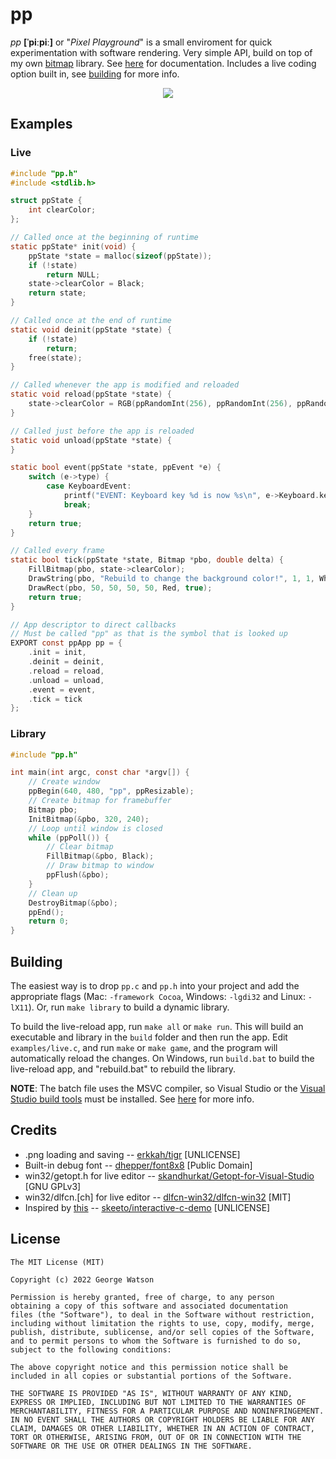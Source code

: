 # pp

_pp_ **[ˈpiːpiː]** or "_Pixel Playground_" is a small enviroment for quick experimentation with software rendering. Very simple API, build on top of my own [bitmap](https://github.com/takeiteasy/headers/blob/master/bitmap.h) library. See [here](https://takeiteasy.github.io/pp/) for documentation. Includes a live coding option built in, see [building](https://github.com/takeiteasy/pp#building) for more info.

<p align="center">
     <img src="https://github.com/takeiteasy/pp/blob/master/live.gif?raw=true">
</p>

## Examples

### Live

```c
#include "pp.h"
#include <stdlib.h>

struct ppState {
    int clearColor;
};

// Called once at the beginning of runtime
static ppState* init(void) {
    ppState *state = malloc(sizeof(ppState));
    if (!state)
        return NULL;
    state->clearColor = Black;
    return state;
}

// Called once at the end of runtime
static void deinit(ppState *state) {
    if (!state)
        return;
    free(state);
}

// Called whenever the app is modified and reloaded
static void reload(ppState *state) {
    state->clearColor = RGB(ppRandomInt(256), ppRandomInt(256), ppRandomInt(256));
}

// Called just before the app is reloaded
static void unload(ppState *state) {
}

static bool event(ppState *state, ppEvent *e) {
    switch (e->type) {
        case KeyboardEvent:
            printf("EVENT: Keyboard key %d is now %s\n", e->Keyboard.key, e->Keyboard.isdown ? "pressed" : "released");
            break;
    }
    return true;
}

// Called every frame
static bool tick(ppState *state, Bitmap *pbo, double delta) {
    FillBitmap(pbo, state->clearColor);
    DrawString(pbo, "Rebuild to change the background color!", 1, 1, White);
    DrawRect(pbo, 50, 50, 50, 50, Red, true);
    return true;
}

// App descriptor to direct callbacks
// Must be called "pp" as that is the symbol that is looked up
EXPORT const ppApp pp = {
    .init = init,
    .deinit = deinit,
    .reload = reload,
    .unload = unload,
    .event = event,
    .tick = tick
};

```

### Library

```c
#include "pp.h"

int main(int argc, const char *argv[]) {
    // Create window
    ppBegin(640, 480, "pp", ppResizable);
    // Create bitmap for framebuffer
    Bitmap pbo;
    InitBitmap(&pbo, 320, 240);
    // Loop until window is closed
    while (ppPoll()) {
        // Clear bitmap
        FillBitmap(&pbo, Black);
        // Draw bitmap to window
        ppFlush(&pbo);
    }
    // Clean up
    DestroyBitmap(&pbo);
    ppEnd();
    return 0;
}
```

## Building

The easiest way is to drop ```pp.c``` and ```pp.h``` into your project and add the appropriate flags (Mac: ```-framework Cocoa```, Windows: ```-lgdi32``` and Linux: ```-lX11```). Or, run ```make library``` to build a dynamic library.

To build the live-reload app, run ```make all``` or ```make run```. This will build an executable and library in the ```build``` folder and then run the app. Edit ```examples/live.c```, and run ```make``` or ```make game```, and the program will automatically reload the changes. On Windows, run ```build.bat``` to build the live-reload app, and "rebuild.bat" to rebuild the library.

**NOTE**: The batch file uses the MSVC compiler, so Visual Studio or the [Visual Studio build tools](https://visualstudio.microsoft.com/downloads/#build-tools-for-visual-studio-2022) must be installed. See [here](https://learn.microsoft.com/en-us/cpp/build/building-on-the-command-line?view=msvc-170#developer_command_prompt_shortcuts) for more info.

## Credits

- .png loading and saving -- [erkkah/tigr](https://github.com/erkkah/tigr/) [UNLICENSE]
- Built-in debug font -- [dhepper/font8x8](https://github.com/dhepper/font8x8/blob/master/font8x8_basic.h) [Public Domain]
- win32/getopt.h for live editor -- [skandhurkat/Getopt-for-Visual-Studio](https://github.com/skandhurkat/Getopt-for-Visual-Studio) [GNU GPLv3]
- win32/dlfcn.[ch] for live editor -- [dlfcn-win32/dlfcn-win32](https://github.com/dlfcn-win32/dlfcn-win32) [MIT]
- Inspired by [this](https://nullprogram.com/blog/2014/12/23/) -- [skeeto/interactive-c-demo](https://github.com/skeeto/interactive-c-demo) [UNLICENSE]

## License
```
The MIT License (MIT)

Copyright (c) 2022 George Watson

Permission is hereby granted, free of charge, to any person
obtaining a copy of this software and associated documentation
files (the "Software"), to deal in the Software without restriction,
including without limitation the rights to use, copy, modify, merge,
publish, distribute, sublicense, and/or sell copies of the Software,
and to permit persons to whom the Software is furnished to do so,
subject to the following conditions:

The above copyright notice and this permission notice shall be
included in all copies or substantial portions of the Software.

THE SOFTWARE IS PROVIDED "AS IS", WITHOUT WARRANTY OF ANY KIND,
EXPRESS OR IMPLIED, INCLUDING BUT NOT LIMITED TO THE WARRANTIES OF
MERCHANTABILITY, FITNESS FOR A PARTICULAR PURPOSE AND NONINFRINGEMENT.
IN NO EVENT SHALL THE AUTHORS OR COPYRIGHT HOLDERS BE LIABLE FOR ANY
CLAIM, DAMAGES OR OTHER LIABILITY, WHETHER IN AN ACTION OF CONTRACT,
TORT OR OTHERWISE, ARISING FROM, OUT OF OR IN CONNECTION WITH THE
SOFTWARE OR THE USE OR OTHER DEALINGS IN THE SOFTWARE.
```
